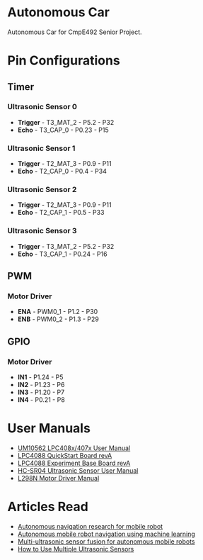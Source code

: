 # Autonomous Car

Autonomous Car for CmpE492 Senior Project.

# Pin Configurations

## Timer

### Ultrasonic Sensor 0

- **Trigger** - T3_MAT_2 - P5.2 - P32
- **Echo** - T3_CAP_0 - P0.23 - P15

### Ultrasonic Sensor 1

- **Trigger** - T2_MAT_3 - P0.9 - P11
- **Echo** - T2_CAP_0 - P0.4 - P34

### Ultrasonic Sensor 2

- **Trigger** - T2_MAT_3 - P0.9 - P11
- **Echo** - T2_CAP_1 - P0.5 - P33

### Ultrasonic Sensor 3

- **Trigger** - T3_MAT_2 - P5.2 - P32
- **Echo** - T3_CAP_1 - P0.24 - P16

## PWM

### Motor Driver

- **ENA** - PWM0_1 - P1.2 - P30
- **ENB** - PWM0_2 - P1.3 - P29

## GPIO

### Motor Driver

- **IN1** - P1.24 - P5
- **IN2** - P1.23 - P6
- **IN3** - P1.20 - P7
- **IN4** - P0.21 - P8

# User Manuals

- [UM10562 LPC408x/407x User Manual](https://www.nxp.com/docs/en/user-guide/UM10562.pdf)
- [LPC4088 QuickStart Board revA](https://os.mbed.com/media/uploads/flirflashlight/lpc4088_quickstart_board_rev_a.pdf)
- [LPC4088 Experiment Base Board revA](https://www.embeddedartists.com/wp-content/uploads/2018/06/LPC4088_Experiment_Base_Board_revA.pdf)
- [HC-SR04 Ultrasonic Sensor User Manual](https://cdn.sparkfun.com/datasheets/Sensors/Proximity/HCSR04.pdf)
- [L298N Motor Driver Manual](http://www.handsontec.com/dataspecs/L298N%20Motor%20Driver.pdf)

# Articles Read

- [Autonomous navigation research for mobile robot](https://ieeexplore.ieee.org/document/6357893)
- [Autonomous mobile robot navigation using machine learning](https://ieeexplore.ieee.org/document/6419894)
- [Multi-ultrasonic sensor fusion for autonomous mobile robots](http://www8.cs.umu.se/research/ifor/dl/Sensors/Multi-ultrasonic%20sensor%20fusion%20for%20autonomous%20mobile%20robots.pdf)
- [How to Use Multiple Ultrasonic Sensors](https://www.maxbotix.com/tutorials1/031-using-multiple-ultrasonic-sensors.htm)
